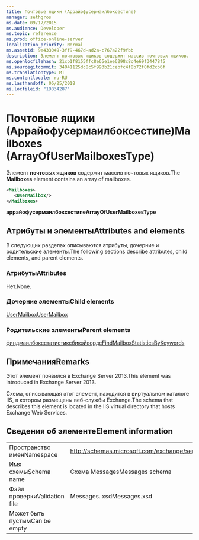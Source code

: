 ```yaml
---
title: Почтовые ящики (Аррайофусермаилбоксестипе)
manager: sethgros
ms.date: 09/17/2015
ms.audience: Developer
ms.topic: reference
ms.prod: office-online-server
localization_priority: Normal
ms.assetid: 9e433049-3ff9-467d-ad2a-c767a22f9fbb
description: Элемент почтовых ящиков содержит массив почтовых ящиков.
ms.openlocfilehash: 21cb1f8155ffc8e65e1ee6298c8c4e69f34478f5
ms.sourcegitcommit: 34041125dc8c5f993b21cebfc4f8b72f0fd2cb6f
ms.translationtype: MT
ms.contentlocale: ru-RU
ms.lasthandoff: 06/25/2018
ms.locfileid: "19834287"
---
```

# <a name="mailboxes-arrayofusermailboxestype"></a><span data-ttu-id="86db7-103">Почтовые ящики (Аррайофусермаилбоксестипе)</span><span class="sxs-lookup"><span data-stu-id="86db7-103">Mailboxes (ArrayOfUserMailboxesType)</span></span>

<span data-ttu-id="86db7-104">Элемент **почтовых ящиков** содержит массив почтовых ящиков.</span><span class="sxs-lookup"><span data-stu-id="86db7-104">The **Mailboxes** element contains an array of mailboxes.</span></span> 
  
```XML
<Mailboxes>
   <UserMailbox/>
</Mailboxes>
```

<span data-ttu-id="86db7-105">**аррайофусермаилбоксестипе**</span><span class="sxs-lookup"><span data-stu-id="86db7-105">**ArrayOfUserMailboxesType**</span></span>

## <a name="attributes-and-elements"></a><span data-ttu-id="86db7-106">Атрибуты и элементы</span><span class="sxs-lookup"><span data-stu-id="86db7-106">Attributes and elements</span></span>

<span data-ttu-id="86db7-107">В следующих разделах описываются атрибуты, дочерние и родительские элементы.</span><span class="sxs-lookup"><span data-stu-id="86db7-107">The following sections describe attributes, child elements, and parent elements.</span></span>
  
### <a name="attributes"></a><span data-ttu-id="86db7-108">Атрибуты</span><span class="sxs-lookup"><span data-stu-id="86db7-108">Attributes</span></span>

<span data-ttu-id="86db7-109">Нет.</span><span class="sxs-lookup"><span data-stu-id="86db7-109">None.</span></span>
  
### <a name="child-elements"></a><span data-ttu-id="86db7-110">Дочерние элементы</span><span class="sxs-lookup"><span data-stu-id="86db7-110">Child elements</span></span>

[<span data-ttu-id="86db7-111">UserMailbox</span><span class="sxs-lookup"><span data-stu-id="86db7-111">UserMailbox</span></span>](usermailbox.md)
  
### <a name="parent-elements"></a><span data-ttu-id="86db7-112">Родительские элементы</span><span class="sxs-lookup"><span data-stu-id="86db7-112">Parent elements</span></span>

[<span data-ttu-id="86db7-113">финдмаилбоксстатистиксбикэйвордс</span><span class="sxs-lookup"><span data-stu-id="86db7-113">FindMailboxStatisticsByKeywords</span></span>](findmailboxstatisticsbykeywords.md)
  
## <a name="remarks"></a><span data-ttu-id="86db7-114">Примечания</span><span class="sxs-lookup"><span data-stu-id="86db7-114">Remarks</span></span>

<span data-ttu-id="86db7-115">Этот элемент появился в Exchange Server 2013.</span><span class="sxs-lookup"><span data-stu-id="86db7-115">This element was introduced in Exchange Server 2013.</span></span>
  
<span data-ttu-id="86db7-116">Схема, описывающая этот элемент, находится в виртуальном каталоге IIS, в котором размещены веб-службы Exchange.</span><span class="sxs-lookup"><span data-stu-id="86db7-116">The schema that describes this element is located in the IIS virtual directory that hosts Exchange Web Services.</span></span>
  
## <a name="element-information"></a><span data-ttu-id="86db7-117">Сведения об элементе</span><span class="sxs-lookup"><span data-stu-id="86db7-117">Element information</span></span>

|||
|:-----|:-----|
|<span data-ttu-id="86db7-118">Пространство имен</span><span class="sxs-lookup"><span data-stu-id="86db7-118">Namespace</span></span>  <br/> |http://schemas.microsoft.com/exchange/services/2006/messages  <br/> |
|<span data-ttu-id="86db7-119">Имя схемы</span><span class="sxs-lookup"><span data-stu-id="86db7-119">Schema name</span></span>  <br/> |<span data-ttu-id="86db7-120">Схема Messages</span><span class="sxs-lookup"><span data-stu-id="86db7-120">Messages schema</span></span>  <br/> |
|<span data-ttu-id="86db7-121">Файл проверки</span><span class="sxs-lookup"><span data-stu-id="86db7-121">Validation file</span></span>  <br/> |<span data-ttu-id="86db7-122">Messages. xsd</span><span class="sxs-lookup"><span data-stu-id="86db7-122">Messages.xsd</span></span>  <br/> |
|<span data-ttu-id="86db7-123">Может быть пустым</span><span class="sxs-lookup"><span data-stu-id="86db7-123">Can be empty</span></span>  <br/> ||
   

